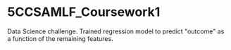 # 5CCSAMLF_Coursework1
Data Science challenge. Trained regression model to predict "outcome" as a function of the remaining features. 

